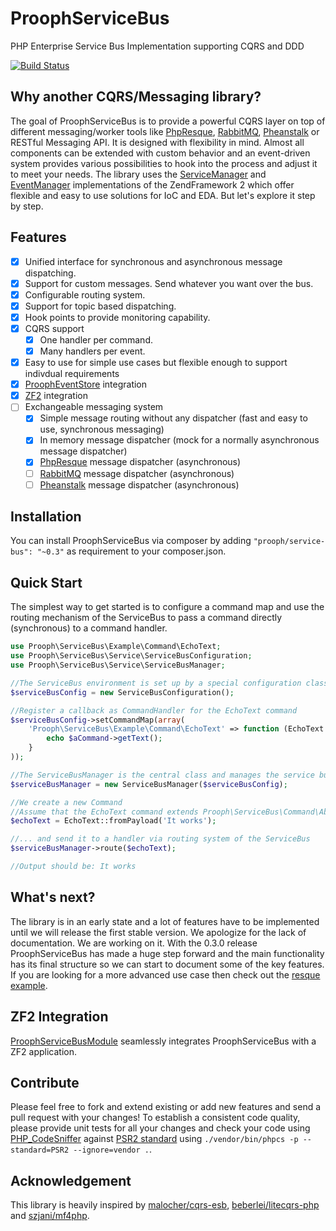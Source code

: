 ProophServiceBus
===============

PHP Enterprise Service Bus Implementation supporting CQRS and DDD

[![Build Status](https://travis-ci.org/prooph/service-bus.png?branch=master)](https://travis-ci.org/prooph/service-bus)


Why another CQRS/Messaging library?
-----------------------------------

The goal of ProophServiceBus is to provide a powerful CQRS layer on top of different messaging/worker tools like [PhpResque](https://github.com/chrisboulton/php-resque), [RabbitMQ](https://www.rabbitmq.com/), [Pheanstalk](https://github.com/pda/pheanstalk) or RESTful Messaging API.
It is designed with flexibility in mind. Almost all components can be extended with custom behavior and an event-driven system provides various possibilities to hook into the process and adjust it to meet your needs.
The library uses the [ServiceManager](http://framework.zend.com/manual/2.0/en/modules/zend.service-manager.quick-start.html) and [EventManager](http://framework.zend.com/manual/2.0/en/modules/zend.event-manager.event-manager.html) implementations of the ZendFramework 2 which offer flexible and easy to use solutions for IoC and EDA. But let's explore it step by step.

Features
--------

- [x] Unified interface for synchronous and asynchronous message dispatching.
- [x] Support for custom messages. Send whatever you want over the bus.
- [x] Configurable routing system.
- [x] Support for topic based dispatching.
- [x] Hook points to provide monitoring capability.
- [x] CQRS support
  - [x] One handler per command.
  - [x] Many handlers per event.
- [x] Easy to use for simple use cases but flexible enough to support indivdual requirements
- [x] [ProophEventStore](https://github.com/prooph/event-store) integration
- [x] [ZF2](https://github.com/prooph/ProophServiceBusModule) integration
- [ ] Exchangeable messaging system
  - [x] Simple message routing without any dispatcher (fast and easy to use, synchronous messaging)
  - [x] In memory message dispatcher (mock for a normally asynchronous message dispatcher)
  - [x] [PhpResque](https://github.com/chrisboulton/php-resque) message dispatcher (asynchronous)
  - [ ] [RabbitMQ](https://www.rabbitmq.com/) message dispatcher (asynchronous)
  - [ ] [Pheanstalk](https://github.com/pda/pheanstalk) message dispatcher (asynchronous)

Installation
------------

You can install ProophServiceBus via composer by adding `"prooph/service-bus": "~0.3"` as requirement to your composer.json.

Quick Start
-----------

The simplest way to get started is to configure a command map
and use the routing mechanism of the ServiceBus to pass a command directly (synchronous) to a command handler.

```php
use Prooph\ServiceBus\Example\Command\EchoText;
use Prooph\ServiceBus\Service\ServiceBusConfiguration;
use Prooph\ServiceBus\Service\ServiceBusManager;

//The ServiceBus environment is set up by a special configuration class
$serviceBusConfig = new ServiceBusConfiguration();

//Register a callback as CommandHandler for the EchoText command
$serviceBusConfig->setCommandMap(array(
    'Prooph\ServiceBus\Example\Command\EchoText' => function (EchoText $aCommand) {
        echo $aCommand->getText();
    }
));

//The ServiceBusManager is the central class and manages the service bus environment
$serviceBusManager = new ServiceBusManager($serviceBusConfig);

//We create a new Command
//Assume that the EchoText command extends Prooph\ServiceBus\Command\AbstractCommand
$echoText = EchoText::fromPayload('It works');

//... and send it to a handler via routing system of the ServiceBus
$serviceBusManager->route($echoText);

//Output should be: It works
```

What's next?
------------

The library is in an early state and a lot of features have to be implemented until we will release the first stable version. We apologize for the lack of documentation. We are working on it. With the 0.3.0 release ProophServiceBus has made a huge step forward and the main functionality has its final structure so we can start to document some of the key features. If you are looking for a more advanced use case then check out the [resque example](https://github.com/prooph/service-bus/wiki/Examples).

ZF2 Integration
---------------

[ProophServiceBusModule](https://github.com/prooph/ProophServiceBusModule) seamlessly integrates ProophServiceBus with a ZF2 application.


Contribute
----------

Please feel free to fork and extend existing or add new features and send a pull request with your changes!
To establish a consistent code quality, please provide unit tests for all your changes and check your code using [PHP_CodeSniffer](https://github.com/squizlabs/PHP_CodeSniffer) against [PSR2 standard](https://github.com/php-fig/fig-standards/blob/master/accepted/PSR-2-coding-style-guide.md) using `./vendor/bin/phpcs -p --standard=PSR2 --ignore=vendor .`.

Acknowledgement
---------------

This library is heavily inspired by [malocher/cqrs-esb](https://github.com/malocher/cqrs-esb), [beberlei/litecqrs-php](https://github.com/beberlei/litecqrs-php) and [szjani/mf4php](https://github.com/szjani/mf4php).

